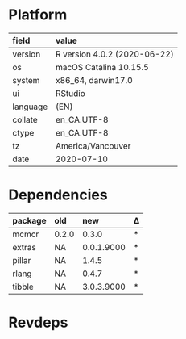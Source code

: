 # Platform

|field    |value                        |
|:--------|:----------------------------|
|version  |R version 4.0.2 (2020-06-22) |
|os       |macOS Catalina 10.15.5       |
|system   |x86_64, darwin17.0           |
|ui       |RStudio                      |
|language |(EN)                         |
|collate  |en_CA.UTF-8                  |
|ctype    |en_CA.UTF-8                  |
|tz       |America/Vancouver            |
|date     |2020-07-10                   |

# Dependencies

|package |old   |new        |Δ  |
|:-------|:-----|:----------|:--|
|mcmcr   |0.2.0 |0.3.0      |*  |
|extras  |NA    |0.0.1.9000 |*  |
|pillar  |NA    |1.4.5      |*  |
|rlang   |NA    |0.4.7      |*  |
|tibble  |NA    |3.0.3.9000 |*  |

# Revdeps

